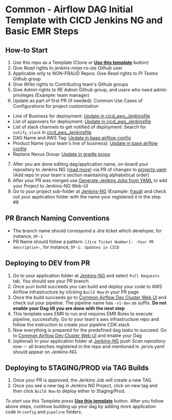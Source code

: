 # Common - Airflow DAG Initial Template with CICD Jenkins NG and Basic EMR Steps

## How-to Start

1. Use this repo as a Template (Clone or [__Use this template__](https://github.com/integralads/ds-platform-airflow-contrib-template-dag/generate) button)
2. Give _Read_ rights to _jenkins-ninja-ro-ias_ Github user
3. Applicable only to NON-FRAUD Repos: Give _Read_ rights to _PI Teams_ Github group
4. Give _Write_ rights to Contributing team's Github groups
5. Give _Admin_ rights to _RE Admin_ Github group, and users who need admin privileges (Example: team manager)
6. Update as part of first PR (if needed): Common Use Cases of Configurations for project customization
* Line of Business for deployment: [Update in cicd_aws_Jenkinsfile](https://github.com/integralads/ds-platform-airflow-contrib-template-dag/blob/master/.ci/cicd_aws_Jenkinsfile.groovy#L19)
* List of approvers for deployment: [Update in cicd_aws_Jenkinsfile](https://github.com/integralads/ds-platform-airflow-contrib-template-dag/blob/master/.ci/cicd_aws_Jenkinsfile.groovy#L23-L24)
* List of slack channels to get notified of deployment: Search for `notify_slack` in [cicd_aws_Jenkinsfile](https://github.com/integralads/ds-platform-airflow-contrib-template-dag/blob/master/.ci/cicd_aws_Jenkinsfile.groovy)
* DAG Name and AWS Tag: [Update in base airflow config](https://github.com/integralads/ds-platform-airflow-contrib-template-dag/blob/master/config/base.yaml#L13-L14)
* Product Name (your team's line of business): [Update in base airflow config](https://github.com/integralads/ds-platform-airflow-contrib-template-dag/blob/master/config/base.yaml#L16)
* Replace Nexus Group: [Update in gradle props](https://github.com/integralads/ds-platform-airflow-contrib-template-dag/blob/master/gradle.properties#L6)
7. After you are done editing dag/application name, on-board your repository to Jenkins NG ([read more](https://github.com/integralads/re-documentation/blob/master/jenkins-ng/getting-started.md#declaring-projects-for-your-team)) via PR of changes to [projects.yaml](https://github.com/integralads/jenkins-pipeline-scripts/blob/master/resources/com/integralads/projects.yml) (Add repo in your team's section maintaining alphabetical order)
8. After your PR was merged use [Generate Jenkins Jobs from YAML](https://jenkins.303net.net/job/_jervis_generator/build?delay=0sec) to add your Project to Jenkins-NG Web-UI
9. Go to your project sub-folder at [Jenkins-NG](https://jenkins.303net.net/view/GitHub%20Organizations/) (Example: [fraud](https://jenkins.303net.net/view/GitHub%20Organizations/job/fraud/)) and check out your application folder with the name your registered it in the step #6

## PR Branch Naming Conventions
* The branch name should correspond a Jira ticket which developer, for instance, `DF-1`
* PR Name should follow a pattern: `[Jira Ticket Number]: -Your PR description-`, for instance, `DF-1: Updates in CICD`

## Deploying to DEV from PR
1. Go to your application folder at [Jenkins-NG](https://jenkins.303net.net/view/GitHub%20Organizations/) and select `Pull Requests` tab. You should see your PR branch
2. Once `push` build succeeds you can build and deploy your code to AWS Airflow infrastructure by clicking `Build Now` in your PR page
3. Once the build succeeds go to [Common Airflow Dev Cluster Web UI](http://airflow-de-common.dev.303net.net:8080/admin/) and check out your pipeline. The pipeline name has `-v1-dev` as suffix. **Do not enable your Dag till you are done with the next step**
4. This template uses EMR to run and requires EMR Roles to execute pipeline, successfully. Go to your team's aws infrastructure repo and follow the instruction to create your pipeline CDK stack
5. Now everything is prepared for the predefined dag tasks to succeed. Go to [Common Airflow Dev Cluster Web UI](http://airflow-de-common.dev.303net.net:8080/admin/) and enable your Dag
6. (optional) In your application folder at [Jenkins-NG](https://jenkins.303net.net/view/GitHub%20Organizations/) push _Scan repository now_ -- all branches registered in the repo and mentioned in .jervis.yaml should appear on Jenkins-NG.

## Deploying to STAGING/PROD via TAG Builds
1. Once your PR is approved, the Jenkins Job will create a new TAG.
2. Once you see a new tag in Jenkins NG Project, click on new tag and then click `Build Now` to deploy either to Staging/Prod.

_To start use this Template press_ [__Use this template__](https://github.com/integralads/ds-platform-airflow-contrib-template-dag/generate) button.
After you follow above steps, continue building up your dag by adding more application code in `config` and `pipeline` folders.

